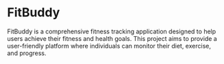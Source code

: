 # FitBuddy
FitBuddy is a comprehensive fitness tracking application designed to help users achieve their fitness and health goals. This project aims to provide a user-friendly platform where individuals can monitor their diet, exercise, and progress.
